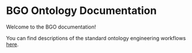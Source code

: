 # BGO Ontology Documentation

[//]: # "This file is meant to be edited by the ontology maintainer."

Welcome to the BGO documentation!

You can find descriptions of the standard ontology engineering workflows [here](odk-workflows/index.md).
